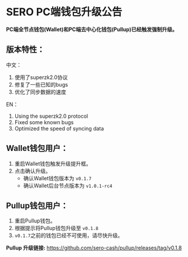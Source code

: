 # SERO PC端钱包升级公告

**PC端全节点钱包(Wallet)和PC端去中心化钱包(Pullup)已经触发强制升级。**



版本特性：
-----
中文：

1. 使用了superzk2.0协议
2. 修复了一些已知的bugs
3. 优化了同步数据的速度

EN：

1. Using the superzk2.0 protocol
2. Fixed some known bugs
3. Optimized the speed of syncing data



Wallet钱包用户：
-----

1. 重启Wallet钱包触发升级提升框。
2. 点击确认升级。
   * 确认Wallet钱包版本为 `v0.1.7`
   * 确认Wallet后台节点版本为 `v1.0.1-rc4`



Pullup钱包用户：
-----

1. 重启Pullup钱包。
2. 根据提示将Pullup钱包升级至 `v0.1.8`
3. `v0.1.7`之前的钱包已经不可使用，请尽快升级。

  **Pullup 升级链接:**
   https://github.com/sero-cash/pullup/releases/tag/v0.1.8